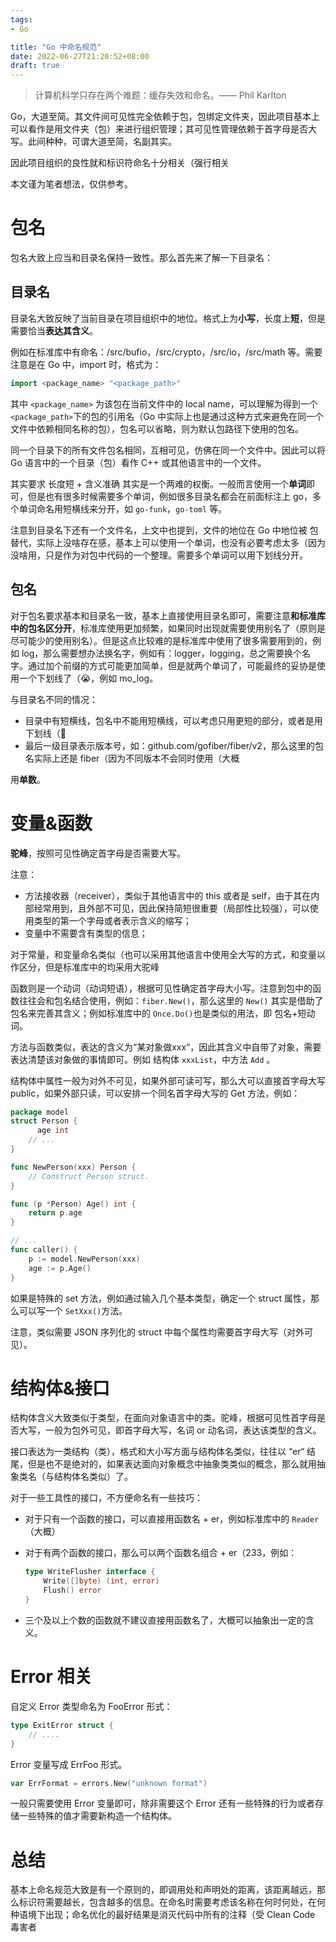 ```yaml
---
tags:
- Go

title: "Go 中命名规范"
date: 2022-06-27T21:20:52+08:00
draft: true
---
```


> 计算机科学只存在两个难题：缓存失效和命名。—— Phil KarIton
>

Go，大道至简。其文件间可见性完全依赖于包，包绑定文件夹，因此项目基本上可以看作是用文件夹（包）来进行组织管理；其可见性管理依赖于首字母是否大写。此间种种，可谓大道至简，名副其实。

因此项目组织的良性就和标识符命名十分相关（强行相关

本文谨为笔者想法，仅供参考。

# 包名

包名大致上应当和目录名保持一致性。那么首先来了解一下目录名：

## 目录名

目录名大致反映了当前目录在项目组织中的地位。格式上为**小写**，长度上**短**，但是需要恰当**表达其含义**。

例如在标准库中有命名：/src/bufio，/src/crypto，/src/io，/src/math 等。需要注意是在 Go 中，import 时，格式为：

```go
import <package_name> "<package_path>"
```

其中 `<package_name>` 为该包在当前文件中的 local name，可以理解为得到一个 `<package_path>`下的包的引用名（Go 中实际上也是通过这种方式来避免在同一个文件中依赖相同名称的包），包名可以省略，则为默认包路径下使用的包名。

同一个目录下的所有文件包名相同，互相可见，仿佛在同一个文件中。因此可以将 Go 语言中的一个目录（包）看作 C++ 或其他语言中的一个文件。

其实要求 长度短 + 含义准确 其实是一个两难的权衡。一般而言使用一个**单词**即可，但是也有很多时候需要多个单词，例如很多目录名都会在前面标注上 go，多个单词命名用短横线来分开，如 `go-funk`，`go-toml` 等。

注意到目录名下还有一个文件名，上文中也提到，文件的地位在 Go 中地位被 包 替代，实际上没啥存在感，基本上可以使用一个单词，也没有必要考虑太多（因为没啥用，只是作为对包中代码的一个整理。需要多个单词可以用下划线分开。

## 包名

对于包名要求基本和目录名一致，基本上直接使用目录名即可，需要注意**和标准库中的包名区分开**，标准库使用更加频繁，如果同时出现就需要使用别名了（原则是尽可能少的使用别名）。但是这点比较难的是标准库中使用了很多需要用到的，例如 log，那么需要想办法换名字，例如有：logger，logging，总之需要换个名字。通过加个前缀的方式可能更加简单，但是就两个单词了，可能最终的妥协是使用一个下划线了（😭，例如 mo_log。

与目录名不同的情况：

- 目录中有短横线，包名中不能用短横线，可以考虑只用更短的部分，或者是用下划线（💩
- 最后一级目录表示版本号，如：github.com/gofiber/fiber/v2，那么这里的包名实际上还是 fiber（因为不同版本不会同时使用（大概

用**单数**。

# 变量&函数

**驼峰**，按照可见性确定首字母是否需要大写。

注意：

- 方法接收器（receiver），类似于其他语言中的 this 或者是 self，由于其在内部经常用到，且外部不可见，因此保持简短很重要（局部性比较强），可以使用类型的第一个字母或者表示含义的缩写；
- 变量中不需要含有类型的信息；

对于常量，和变量命名类似（也可以采用其他语言中使用全大写的方式，和变量以作区分，但是标准库中的均采用大驼峰

函数则是一个动词（动词短语），根据可见性确定首字母大小写。注意到包中的函数往往会和包名结合使用，例如：`fiber.New()`，那么这里的 `New()` 其实是借助了包名来完善其含义；例如标准库中的 `Once.Do()`也是类似的用法，即 包名+短动词。

方法与函数类似，表达的含义为“某对象做xxx“，因此其含义中自带了对象，需要表达清楚该对象做的事情即可。例如 结构体 `xxxList`，中方法 `Add` 。

结构体中属性一般为对外不可见，如果外部可读可写，那么大可以直接首字母大写 public，如果外部只读，可以安排一个同名首字母大写的 Get 方法，例如：

```go
package model
struct Person {
	  age int
    // ...
}

func NewPerson(xxx) Person {
    // Construct Person struct.
}

func (p *Person) Age() int {
    return p.age
}

// ...
func caller() {
    p := model.NewPerson(xxx)
    age := p.Age()
}
```

如果是特殊的 set 方法，例如通过输入几个基本类型，确定一个 struct 属性，那么可以写一个 `SetXxx()`方法。

注意，类似需要 JSON 序列化的 struct 中每个属性均需要首字母大写（对外可见）。

# 结构体&接口

结构体含义大致类似于类型，在面向对象语言中的类。驼峰，根据可见性首字母是否大写，一般为包外可见，即首字母大写，名词 or 动名词，表达该类型的含义。

接口表达为一类结构（类），格式和大小写方面与结构体名类似，往往以 “er“ 结尾，但是也不是绝对的，如果表达面向对象概念中抽象类类似的概念，那么就用抽象类名（与结构体名类似）了。

对于一些工具性的接口，不方便命名有一些技巧：

- 对于只有一个函数的接口，可以直接用函数名 + er，例如标准库中的 `Reader`（大概）
- 对于有两个函数的接口，那么可以两个函数名组合 + er（233，例如：

    ```go
    type WriteFlusher interface {
        Write([]byte) (int, error)
        Flush() error
    } 
    ```

- 三个及以上个数的函数就不建议直接用函数名了，大概可以抽象出一定的含义。

# Error 相关

自定义 Error 类型命名为 FooError 形式：

```go
type ExitError struct {
    // ....
}
```

Error 变量写成 ErrFoo 形式。

```go
var ErrFormat = errors.New("unknown format")
```

一般只需要使用 Error 变量即可，除非需要这个 Error 还有一些特殊的行为或者存储一些特殊的值才需要新构造一个结构体。

# 总结

基本上命名规范大致是有一个原则的，即调用处和声明处的距离，该距离越远，那么标识符需要越长，包含越多的信息。在命名时需要考虑该名称在何时何处，在何种语境下出现；命名优化的最好结果是消灭代码中所有的注释（受 Clean Code 毒害者